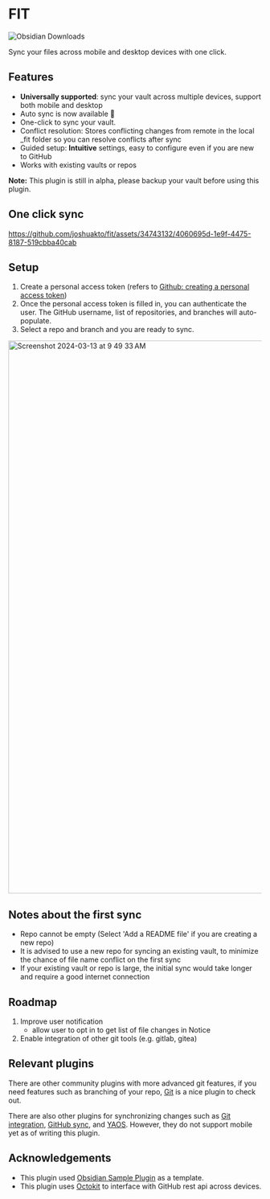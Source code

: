 # FIT			
![Obsidian Downloads](https://img.shields.io/badge/dynamic/json?logo=obsidian&color=%23483699&label=downloads&query=%24%5B%22fit%22%5D.downloads&url=https%3A%2F%2Fraw.githubusercontent.com%2Fobsidianmd%2Fobsidian-releases%2Fmaster%2Fcommunity-plugin-stats.json)

Sync your files across mobile and desktop devices with one click.

## Features
- **Universally supported**: sync your vault across multiple devices, support both mobile and desktop
- Auto sync is now available 🎉 
- One-click to sync your vault.
- Conflict resolution: Stores conflicting changes from remote in the local _fit folder so you can resolve conflicts after sync
- Guided setup: **Intuitive** settings, easy to configure even if you are new to GitHub
- Works with existing vaults or repos

**Note:** This plugin is still in alpha, please backup your vault before using this plugin.


## One click sync


https://github.com/joshuakto/fit/assets/34743132/4060695d-1e9f-4475-8187-519cbba40cab


## Setup
1. Create a personal access token (refers to [Github: creating a personal access token](https://docs.github.com/en/enterprise-server@3.9/authentication/keeping-your-account-and-data-secure/managing-your-personal-access-tokens#creating-a-personal-access-token))
2. Once the personal access token is filled in, you can authenticate the user. The GitHub username, list of repositories, and branches will auto-populate.
3. Select a repo and branch and you are ready to sync.
<img width="1100" alt="Screenshot 2024-03-13 at 9 49 33 AM" src="https://github.com/joshuakto/fit/assets/34743132/3ab3665a-5a78-468c-a936-fcf5fd2a8774">

## Notes about the first sync
- Repo cannot be empty (Select 'Add a README file' if you are creating a new repo)
- It is advised to use a new repo for syncing an existing vault, to minimize the chance of file name conflict on the first sync
- If your existing vault or repo is large, the initial sync would take longer and require a good internet connection

## Roadmap
1. Improve user notification
   - allow user to opt in to get list of file changes in Notice
2. Enable integration of other git tools (e.g. gitlab, gitea)

## Relevant plugins
There are other community plugins with more advanced git features, if you need features such as branching of your repo, [Git](https://github.com/denolehov/obsidian-git) is a nice plugin to check out.

There are also other plugins for synchronizing changes such as [Git integration](https://github.com/noradroid/obsidian-git-integration), [GitHub sync](https://github.com/kevinmkchin/Obsidian-GitHub-Sync), and [YAOS](https://github.com/mahyarmirrashed/yaos). However, they do not support mobile yet as of writing this plugin.


## Acknowledgements
 - This plugin used [Obsidian Sample Plugin](https://github.com/obsidianmd/obsidian-sample-plugin) as a template.
 - This plugin uses [Octokit](https://github.com/octokit/core.js/) to interface with GitHub rest api across devices.

<!--- 
## Releasing new releases

- Update your `manifest.json` with your new version number, such as `1.0.1`, and the minimum Obsidian version required for your latest release.
- Update your `versions.json` file with `"new-plugin-version": "minimum-obsidian-version"` so older versions of Obsidian can download an older version of your plugin that's compatible.
- Create new GitHub release using your new version number as the "Tag version". Use the exact version number, don't include a prefix `v`. See here for an example: https://github.com/obsidianmd/obsidian-sample-plugin/releases
- Upload the files `manifest.json`, `main.js`, `styles.css` as binary attachments. Note: The manifest.json file must be in two places, first the root path of your repository and also in the release.
- Publish the release.

> You can simplify the version bump process by running `npm version patch`, `npm version minor` or `npm version major` after updating `minAppVersion` manually in `manifest.json`.
> The command will bump version in `manifest.json` and `package.json`, and add the entry for the new version to `versions.json`

## Adding your plugin to the community plugin list

- Check https://github.com/obsidianmd/obsidian-releases/blob/master/plugin-review.md
- Publish an initial version.
- Make sure you have a `README.md` file in the root of your repo.
- Make a pull request at https://github.com/obsidianmd/obsidian-releases to add your plugin.
  
## Manually installing the plugin

- Copy over `main.js`, `styles.css`, `manifest.json` to your vault `VaultFolder/.obsidian/plugins/your-plugin-id/`.
--->
